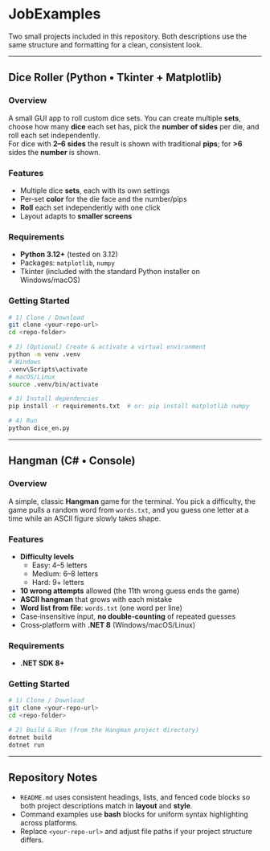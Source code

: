 # JobExamples

Two small projects included in this repository. Both descriptions use the same structure and formatting for a clean, consistent look.

---

## Dice Roller (Python • Tkinter + Matplotlib)

### Overview
A small GUI app to roll custom dice sets. You can create multiple **sets**, choose how many **dice** each set has, pick the **number of sides** per die, and roll each set independently.  
For dice with **2–6 sides** the result is shown with traditional **pips**; for **>6** sides the **number** is shown.

### Features
- Multiple dice **sets**, each with its own settings
- Per‑set **color** for the die face and the number/pips
- **Roll** each set independently with one click
- Layout adapts to **smaller screens**

### Requirements
- **Python 3.12+** (tested on 3.12)
- Packages: `matplotlib`, `numpy`
- Tkinter (included with the standard Python installer on Windows/macOS)

### Getting Started
```bash
# 1) Clone / Download
git clone <your-repo-url>
cd <repo-folder>

# 2) (Optional) Create & activate a virtual environment
python -m venv .venv
# Windows
.venv\Scripts\activate
# macOS/Linux
source .venv/bin/activate

# 3) Install dependencies
pip install -r requirements.txt  # or: pip install matplotlib numpy

# 4) Run
python dice_en.py
```

---

## Hangman (C# • Console)

### Overview
A simple, classic **Hangman** game for the terminal. You pick a difficulty, the game pulls a random word from `words.txt`, and you guess one letter at a time while an ASCII figure slowly takes shape.

### Features
- **Difficulty levels**
  - Easy: 4–5 letters
  - Medium: 6–8 letters
  - Hard: 9+ letters
- **10 wrong attempts** allowed (the 11th wrong guess ends the game)
- **ASCII hangman** that grows with each mistake
- **Word list from file**: `words.txt` (one word per line)
- Case‑insensitive input, **no double‑counting** of repeated guesses
- Cross‑platform with **.NET 8** (Windows/macOS/Linux)

### Requirements
- **.NET SDK 8+**

### Getting Started
```bash
# 1) Clone / Download
git clone <your-repo-url>
cd <repo-folder>

# 2) Build & Run (from the Hangman project directory)
dotnet build
dotnet run
```

---

## Repository Notes

- `README.md` uses consistent headings, lists, and fenced code blocks so both project descriptions match in **layout** and **style**.
- Command examples use **bash** blocks for uniform syntax highlighting across platforms.
- Replace `<your-repo-url>` and adjust file paths if your project structure differs.
